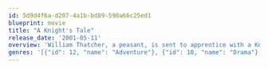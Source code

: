 ```yaml
---
id: 5d9d4f6a-d207-4a1b-bd89-590a66c25ed1
blueprint: movie
title: "A Knight's Tale"
release_date: '2001-05-11'
overview: 'William Thatcher, a peasant, is sent to apprentice with a Knight named Hector as a young boy. Urged by his father to "change his Stars", he assumes Sir Hector''s place in a tournament when Hector dies in the middle of it. He wins. With the other apprentices, he trains and assumes the title of Sir Ulrich von Lichtenstein.'
genres: '[{"id": 12, "name": "Adventure"}, {"id": 18, "name": "Drama"}, {"id": 10749, "name": "Romance"}, {"id": 28, "name": "Action"}]'
---
```

